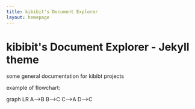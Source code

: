 ```yaml
---
title: kibibit's Document Explorer
layout: homepage
---
```


# kibibit's Document Explorer - Jekyll theme

some general documentation for kibibt projects

example of flowchart:


<div class="mermaid">
graph LR
        A-->B
        B-->C
        C-->A
        D-->C
</div>
